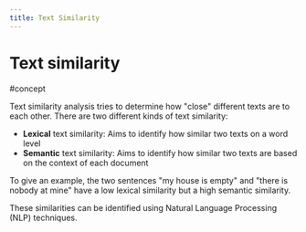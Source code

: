 ```yaml
---
title: Text Similarity
---
```


# Text similarity

#concept

Text similarity analysis tries to determine how "close" different texts are to each other. There are two different kinds of text similarity:

- **Lexical** text similarity: Aims to identify how similar two texts on a word level
- **Semantic** text similarity: Aims to identify how similar two texts are based on the context of each document

To give an example, the two sentences "my house is empty" and "there is nobody at mine" have a low lexical similarity but a high semantic similarity.

These similarities can be identified using Natural Language Processing (NLP) techniques.
